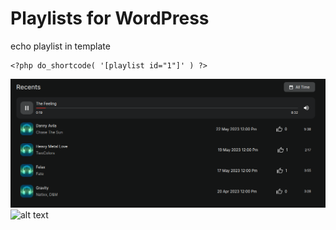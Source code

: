 # Playlists for WordPress

echo playlist in template
```
<?php do_shortcode( '[playlist id="1"]' ) ?>
```

![alt text](https://github.com/SidunOleh/WP-playlists/blob/main/public/img/playlists.png?raw=true)
![alt text](https://github.com/SidunOleh/playlists/blob/main/public/img/playlists-calendar.png?raw=true)
